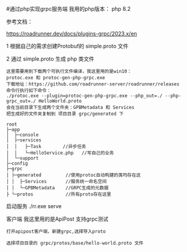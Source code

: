 #通过php实现grpc服务端
我用的php版本：
    php 8.2

参考文档：

https://roadrunner.dev/docs/plugins-grpc/2023.x/en

1 根据自己的需求创建Protobuf的 simple.proto  文件

2 通过 simple.proto 生成 php 类文件

    这里需要用到下载两个可执行文件编译，我这里用的是win10：
    protoc.exe 和 protoc-gen-php-grpc.exe 
    下载地址：https://github.com/roadrunner-server/roadrunner/releases
    命令行执行如下命令：
    ./protoc.exe --plugin=protoc-gen-php-grpc.exe --php_out=./ --php-grpc_out=./ HelloWorld.proto
    会在当前目录下生成两个文件夹：GPBMetadata 和 Services
    把生成好的文件夹复制到 项目目录 grpc/generated 下
```
root
├─app
│  ├─console 
│  ├─services        
│  │   ├─Task        //异步任务
│  │   └─HelloService.php   //写自己的业务
│  └─support
├─config
├─grpc
│ ├─generated         //使用protoc自动构建的类均存在这
│ │  ├─Services       //服务统一命名空间
│ │  └─GPBMetadata    //GRPC生成的元数据
├ └─protos            //所有proto存在这里
```



启动服务
./rr.exe serve

客户端 我这里用的是ApiPost 支持grpc测试  

    打开apipost客户端，新建grpc,选择导入proto  

    选择项目目录的 grpc/protos/base/hello-world.proto 文件

